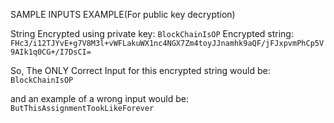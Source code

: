 SAMPLE INPUTS EXAMPLE(For public key decryption)

String Encrypted using private key: `BlockChainIsOP`
Encrypted string: `FHc3/i12TJYvE+g7V8M3l+vWFLakuWX1nc4NGX7Zm4toyJJnamhk9aQF/jFJxpvmPhCp5V9AIk1q0CG+/I7DsCI=`

So,
The ONLY Correct Input for this encrypted string would be: `BlockChainIsOP`

and an example of a wrong input would be: `ButThisAssignmentTookLikeForever`
